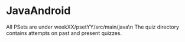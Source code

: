 # JavaAndroid

All PSets are under weekXX/psetYY/src/main/java\n
The quiz directory contains attempts on past and present quizzes.
